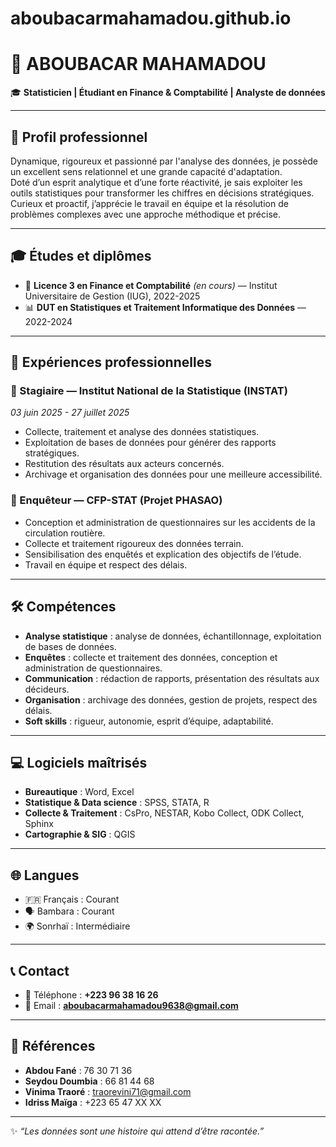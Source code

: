 # aboubacarmahamadou.github.io
# 👋 ABOUBACAR MAHAMADOU  
🎓 **Statisticien | Étudiant en Finance & Comptabilité | Analyste de données**  

---

## 📌 Profil professionnel  
Dynamique, rigoureux et passionné par l'analyse des données, je possède un excellent sens relationnel et une grande capacité d'adaptation.  
Doté d’un esprit analytique et d’une forte réactivité, je sais exploiter les outils statistiques pour transformer les chiffres en décisions stratégiques.  
Curieux et proactif, j’apprécie le travail en équipe et la résolution de problèmes complexes avec une approche méthodique et précise.  

---

## 🎓 Études et diplômes  
- 📘 **Licence 3 en Finance et Comptabilité** *(en cours)* — Institut Universitaire de Gestion (IUG), 2022-2025  
- 📊 **DUT en Statistiques et Traitement Informatique des Données** — 2022-2024  

---

## 💼 Expériences professionnelles  

### 📍 Stagiaire — **Institut National de la Statistique (INSTAT)**  
*03 juin 2025 - 27 juillet 2025*  
- Collecte, traitement et analyse des données statistiques.  
- Exploitation de bases de données pour générer des rapports stratégiques.  
- Restitution des résultats aux acteurs concernés.  
- Archivage et organisation des données pour une meilleure accessibilité.  

### 📍 Enquêteur — **CFP-STAT (Projet PHASAO)**  
- Conception et administration de questionnaires sur les accidents de la circulation routière.  
- Collecte et traitement rigoureux des données terrain.  
- Sensibilisation des enquêtés et explication des objectifs de l’étude.  
- Travail en équipe et respect des délais.  

---

## 🛠️ Compétences  
- **Analyse statistique** : analyse de données, échantillonnage, exploitation de bases de données.  
- **Enquêtes** : collecte et traitement des données, conception et administration de questionnaires.  
- **Communication** : rédaction de rapports, présentation des résultats aux décideurs.  
- **Organisation** : archivage des données, gestion de projets, respect des délais.  
- **Soft skills** : rigueur, autonomie, esprit d’équipe, adaptabilité.  

---

## 💻 Logiciels maîtrisés  
- **Bureautique** : Word, Excel  
- **Statistique & Data science** : SPSS, STATA, R  
- **Collecte & Traitement** : CsPro, NESTAR, Kobo Collect, ODK Collect, Sphinx  
- **Cartographie & SIG** : QGIS  

---

## 🌐 Langues  
- 🇫🇷 Français : Courant  
- 🗣️ Bambara : Courant  
- 🌍 Sonrhaï : Intermédiaire  

---

## 📞 Contact  
- 📱 Téléphone : **+223 96 38 16 26**  
- 📧 Email : **aboubacarmahamadou9638@gmail.com**  

---

## 👥 Références  
- **Abdou Fané** : 76 30 71 36  
- **Seydou Doumbia** : 66 81 44 68  
- **Vinima Traoré** : traorevini71@gmail.com  
- **Idriss Maïga** : +223 65 47 XX XX  

---
✨ *“Les données sont une histoire qui attend d’être racontée.”*
